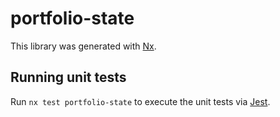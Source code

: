 # portfolio-state

This library was generated with [Nx](https://nx.dev).

## Running unit tests

Run `nx test portfolio-state` to execute the unit tests via [Jest](https://jestjs.io).
